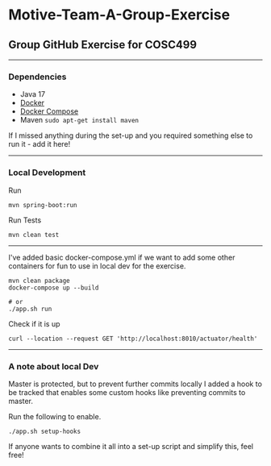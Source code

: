 # Motive-Team-A-Group-Exercise

Group GitHub Exercise for COSC499
---

---
<h3>Dependencies</h3>

* Java 17
* [Docker](https://docs.docker.com/engine/install/)
* [Docker Compose](https://www.digitalocean.com/community/tutorials/how-to-install-and-use-docker-compose-on-ubuntu-20-04)
* Maven `sudo apt-get install maven`

If I missed anything during the set-up and you required something else to run it - add it here!

---

<h3>Local Development</h3>

Run
```
mvn spring-boot:run 
```

Run Tests
```
mvn clean test
```

---
I've added basic docker-compose.yml if we want to add some other containers for fun to use in local dev for the exercise.
```
mvn clean package
docker-compose up --build

# or
./app.sh run
```
Check if it is up
```
curl --location --request GET 'http://localhost:8010/actuator/health'
```

---

<h3>A note about local Dev</h3>

Master is protected, but to prevent further commits locally I added a hook to be tracked that enables some custom hooks
like preventing commits to master.

Run the following to enable.
```
./app.sh setup-hooks
```

If anyone wants to combine it all into a set-up script and simplify this, feel free!
